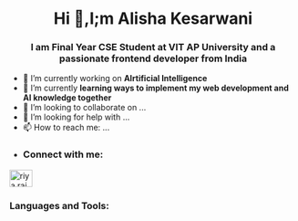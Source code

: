 <h1 align="center">Hi 👋,I;m Alisha Kesarwani</h1>
<h3 align="center">I am Final Year CSE Student at VIT AP University and a passionate frontend developer from India</h3>


- 🔭 I’m currently working on **AIrtificial Intelligence**
- 🌱 I’m currently **learning ways to implement my web development and AI knowledge together**
- 👯 I’m looking to collaborate on ...
- 🤔 I’m looking for help with ...
- 📫 How to reach me: ...
- <h3 align="left">Connect with me:</h3>
<p align="left">
   <a href="https://www.linkedin.com/in/alisha-kesarwani-a56011246/" target="blank"><img align="center" src="https://raw.githubusercontent.com/rahuldkjain/github-profile-readme-generator/master/src/images/icons/Social/linked-in-alt.svg" alt="riya rai" height="30" width="40" /></a>
</p>

<h3 align="left">Languages and Tools:</h3>
